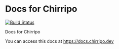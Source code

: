# Docs for Chirripo

[![Build Status](https://travis-ci.org/chirripo/docs.svg?branch=master)](https://travis-ci.org/chirripo/docs)

Docs for Chirripo

You can access this docs at https://docs.chirripo.dev